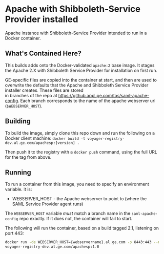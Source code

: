 Apache with Shibboleth-Service Provider installed
===========

Apache instance with Shibboleth-Service Provider  intended to run in a Docker container.

## What's Contained Here?
This builds adds onto the Docker-validated `apache:2` base image. It stages the
Apache 2.X with Shibboleth Service Provider for installation on first run.

GE-specific files are copied into the container at start, and then are used to
overwrite the defaults that the Apache and Shibboleth Service Provider installer creates. These files are stored  
in branches of the repo at
https://github.appl.ge.com/tas/saml-apache-config. Each branch
corresponds to the name of the apache webserver url (`$WEBSERVER_HOST`).

## Building
To build the image, simply clone this repo down and run the following on a
Docker client machine:
`docker build -t voyager-registry-dev.al.ge.com/apachesp:[version] .`

Then push it to the registry with a `docker push` command, using the full URL
for the tag from above.

## Running
To run a container from this image, you need to specify an environment
variable. It is:

  * WEBSERVER_HOST - the Apache webserver to point to (where the SAML Service Provider agent
    runs) 

The `WEBSERVER_HOST` variable *must* match a branch name in the
`saml-apache-config` repo exactly. If it does not, the container will
fail to start.

The following will run the container, based on a build tagged 2.1,
listening on port 443:

```bash
docker run -de WEBSERVER_HOST={webservername}.al.ge.com -p 8443:443 --name=apachesp \
voyager-registry-dev.al.ge.com/apachesp:1.0
```
